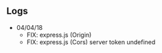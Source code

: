 ## Logs
- 04/04/18
    - FIX: express.js (Origin)
    - FIX: express.js (Cors) server token undefined
